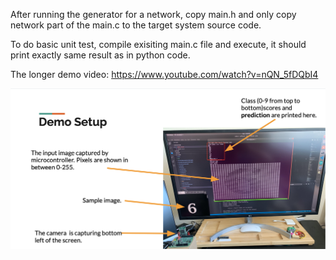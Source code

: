After running the generator for a network, copy main.h and only copy network part of the main.c to the target system source code.

To do basic unit test, compile exisiting main.c file and execute, it should print exactly same result as in python code.

The longer demo video: https://www.youtube.com/watch?v=nQN_5fDQbI4

<img src="./setup.png" width="1000">

